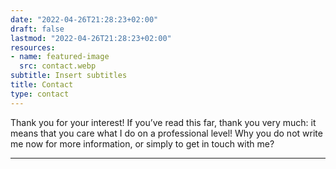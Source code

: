 ```yaml
---
date: "2022-04-26T21:28:23+02:00"
draft: false
lastmod: "2022-04-26T21:28:23+02:00"
resources:
- name: featured-image
  src: contact.webp
subtitle: Insert subtitles
title: Contact
type: contact
---
```



Thank you for your interest!
If you’ve read this far, thank you very much: it means that you care what I do on a professional level! Why you do not write me now for more information, or simply to get in touch with me?

---